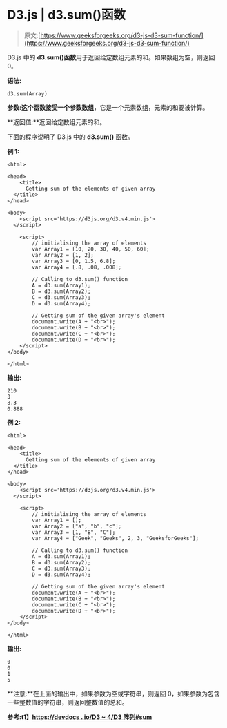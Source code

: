 # D3.js | d3.sum()函数

> 原文:[https://www.geeksforgeeks.org/d3-js-d3-sum-function/](https://www.geeksforgeeks.org/d3-js-d3-sum-function/)

D3.js 中的 **d3.sum()函数**用于返回给定数组元素的和。如果数组为空，则返回 0。

**语法:**

```
d3.sum(Array)
```

**参数:**这个函数接受一个参数**数组**，它是一个元素数组，元素的和要被计算。

**返回值:**返回给定数组元素的和。

下面的程序说明了 D3.js 中的 **d3.sum()** 函数。

**例 1:**

```
<html>

<head>
    <title>
      Getting sum of the elements of given array
  </title>
</head>

<body>
    <script src='https://d3js.org/d3.v4.min.js'>
  </script>

    <script>
        // initialising the array of elements
        var Array1 = [10, 20, 30, 40, 50, 60];
        var Array2 = [1, 2];
        var Array3 = [0, 1.5, 6.8];
        var Array4 = [.8, .08, .008];

        // Calling to d3.sum() function
        A = d3.sum(Array1);
        B = d3.sum(Array2);
        C = d3.sum(Array3);
        D = d3.sum(Array4);

        // Getting sum of the given array's element
        document.write(A + "<br>");
        document.write(B + "<br>");
        document.write(C + "<br>");
        document.write(D + "<br>");
    </script>
</body>

</html>
```

**输出:**

```
210
3
8.3
0.888
```

**例 2:**

```
<html>

<head>
    <title>
      Getting sum of the elements of given array
  </title>
</head>

<body>
    <script src='https://d3js.org/d3.v4.min.js'>
  </script>

    <script>
        // initialising the array of elements
        var Array1 = [];
        var Array2 = ["a", "b", "c"];
        var Array3 = [1, "B", "C"];
        var Array4 = ["Geek", "Geeks", 2, 3, "GeeksforGeeks"];

        // Calling to d3.sum() function
        A = d3.sum(Array1);
        B = d3.sum(Array2);
        C = d3.sum(Array3);
        D = d3.sum(Array4);

        // Getting sum of the given array's element
        document.write(A + "<br>");
        document.write(B + "<br>");
        document.write(C + "<br>");
        document.write(D + "<br>");
    </script>
</body>

</html>
```

**输出:**

```
0
0
1
5
```

**注意:**在上面的输出中，如果参数为空或字符串，则返回 0，如果参数为包含一些整数值的字符串，则返回整数值的总和。

**参考:t1】[https://devdocs . io/D3 ~ 4/D3 阵列#sum](https://devdocs.io/d3~4/d3-array#sum)**